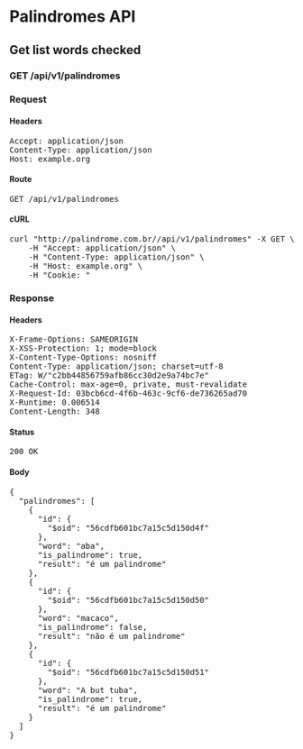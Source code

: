 # Palindromes API

## Get list words checked

### GET /api/v1/palindromes
### Request

#### Headers

<pre>Accept: application/json
Content-Type: application/json
Host: example.org</pre>

#### Route

<pre>GET /api/v1/palindromes</pre>

#### cURL

<pre class="request">curl &quot;http://palindrome.com.br//api/v1/palindromes&quot; -X GET \
	-H &quot;Accept: application/json&quot; \
	-H &quot;Content-Type: application/json&quot; \
	-H &quot;Host: example.org&quot; \
	-H &quot;Cookie: &quot;</pre>

### Response

#### Headers

<pre>X-Frame-Options: SAMEORIGIN
X-XSS-Protection: 1; mode=block
X-Content-Type-Options: nosniff
Content-Type: application/json; charset=utf-8
ETag: W/&quot;c2bb44856759afb86cc30d2e9a74bc7e&quot;
Cache-Control: max-age=0, private, must-revalidate
X-Request-Id: 03bcb6cd-4f6b-463c-9cf6-de736265ad70
X-Runtime: 0.006514
Content-Length: 348</pre>

#### Status

<pre>200 OK</pre>

#### Body

<pre>{
  "palindromes": [
    {
      "id": {
        "$oid": "56cdfb601bc7a15c5d150d4f"
      },
      "word": "aba",
      "is_palindrome": true,
      "result": "é um palindrome"
    },
    {
      "id": {
        "$oid": "56cdfb601bc7a15c5d150d50"
      },
      "word": "macaco",
      "is_palindrome": false,
      "result": "não é um palindrome"
    },
    {
      "id": {
        "$oid": "56cdfb601bc7a15c5d150d51"
      },
      "word": "A but tuba",
      "is_palindrome": true,
      "result": "é um palindrome"
    }
  ]
}</pre>
